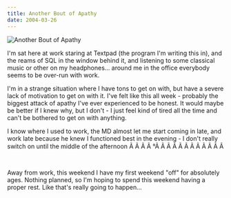 ```yaml
---
title: Another Bout of Apathy
date: 2004-03-26
---
```


![Another Bout of Apathy](https://source.unsplash.com/s9CC2SKySJM/1600x900)

I'm sat here at work staring at Textpad (the program I'm writing this in), and the reams of SQL in the window behind it, and listening to some classical music or other on my headphones... around me in the office everybody seems to be over-run with work.

I'm in a strange situation where I have tons to get on with, but have a severe lack of motivation to get on with it. I've felt like this all week - probably the biggest attack of apathy I've ever experienced to be honest. It would maybe be better if I knew why, but I don't - I just feel kind of tired all the time and can't be bothered to get on with anything.

I know where I used to work, the MD almost let me start coming in late, and work late because he knew I functioned best in the evening - I don't really switch on until the middle of the afternoon Ã Ã Ã Ã °Ã Ã Ã Ã Ã Ã Ã Ã Ã Ã Ã Ã 

Away from work, this weekend I have my first weekend "off" for absolutely ages. Nothing planned, so I'm hoping to spend this weekend having a proper rest. Like that's really going to happen...